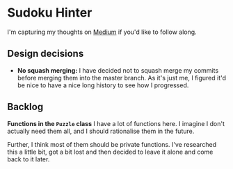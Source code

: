 # Sudoku Hinter

I'm capturing my thoughts on [Medium](https://medium.com/@CoderLyn/building-a-sudoku-hinter-part-1-6a530871198b) if you'd like to follow along.

## Design decisions

* **No squash merging:** I have decided not to squash merge my commits before merging them into the master branch. As it's just me, I figured it'd be nice to have a nice long history to see how I progressed.


## Backlog

**Functions in the `Puzzle` class**
I have a lot of functions here. I imagine I don't actually need them all, and I should rationalise them in the future.

Further, I think most of them should be private functions. I've researched this a little bit, got a bit lost and then decided to leave it alone and come back to it later.
